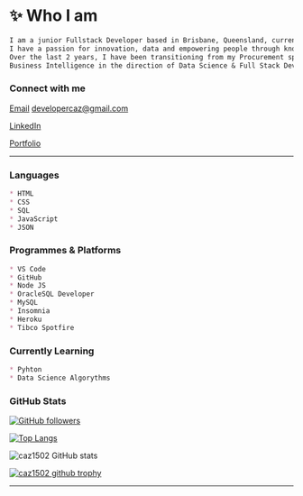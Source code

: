 # ✨ Who I am
```md
I am a junior Fullstack Developer based in Brisbane, Queensland, currently studying Fullstack Development through UniSA.
I have a passion for innovation, data and empowering people through knowledge, `Scientia potentia est`
Over the last 2 years, I have been transitioning from my Procurement specialty as a Buyer to 
Business Intelligence in the direction of Data Science & Full Stack Development.
```
### Connect with me

[Email](mailto:developercaz@gmail.com) developercaz@gmail.com

[LinkedIn](https://www.linkedin.com/in/carol-shiers-001420b6/) 

[Portfolio](https://caz1502.github.io/developercaz/)

___

### Languages
```md
* HTML
* CSS
* SQL
* JavaScript
* JSON
```
### Programmes & Platforms
```md
* VS Code
* GitHub
* Node JS
* OracleSQL Developer
* MySQL
* Insomnia
* Heroku
* Tibco Spotfire
```
### Currently Learning
```md
* Pyhton
* Data Science Algorythms
```

### GitHub Stats

[![GitHub followers](https://img.shields.io/github/followers/caz1502.svg?style=social&label=Follow&maxAge=2592000)](https://github.com/caz1502?tab=followers)

[![Top Langs](https://github-readme-stats.vercel.app/api/top-langs/?username=caz1502&layout=compact&show_icons=true&theme=radical)](https://github.com/caz1502/github-readme-stats)

![caz1502 GitHub stats](https://github-readme-stats.vercel.app/api?username=caz1502&show_icons=true&theme=radical)

[![caz1502 github trophy](https://github-profile-trophy.vercel.app/?username=caz1502&row=1)](https://github.com/caz1502/github-profile-trophy)

___






<!---
caz1502/caz1502 is a ✨ special ✨ repository because its `README.md` (this file) appears on your GitHub profile.
You can click the Preview link to take a look at your changes.
--->
